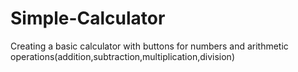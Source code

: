 # Simple-Calculator
Creating a basic calculator with buttons for numbers and arithmetic operations(addition,subtraction,multiplication,division)
